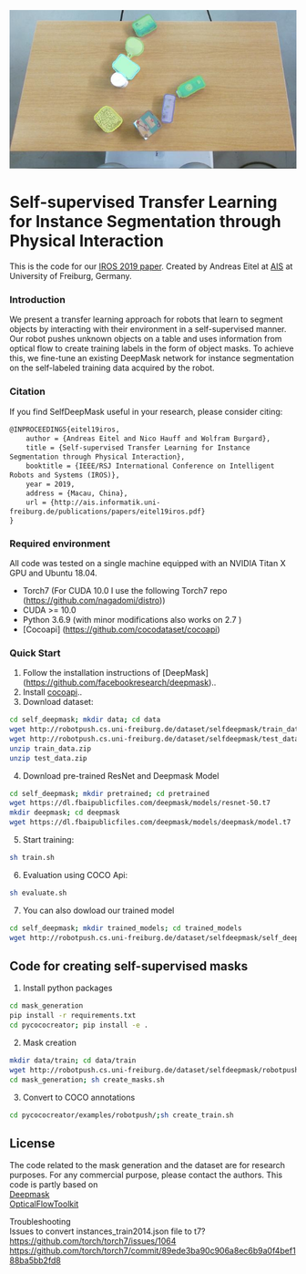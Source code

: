 ![Segmentation result of our model](self_deepmask/segmentation.png)


# Self-supervised  Transfer  Learning  for  Instance  Segmentation  through Physical  Interaction
This is the code for our [IROS 2019 paper](https://arxiv.org/abs/2005.09484).
Created by Andreas Eitel at [AIS](http://ais.informatik.uni-freiburg.de/) at University of Freiburg, Germany.

### Introduction
We  present  a  transfer  learning  approach  for  robots that learn to segment objects by interacting with their environment  in  a  self-supervised  manner.  Our  robot  pushes  unknown objects  on  a  table  and  uses  information  from  optical  flow  to create  training  labels  in  the  form  of  object  masks.  To  achieve this,  we  fine-tune  an  existing  DeepMask  network  for  instance segmentation on the self-labeled training data acquired by the robot.  


### Citation

If you find SelfDeepMask useful in your research, please consider citing:
```
@INPROCEEDINGS{eitel19iros,
    author = {Andreas Eitel and Nico Hauff and Wolfram Burgard},
    title = {Self-supervised Transfer Learning for Instance Segmentation through Physical Interaction},
    booktitle = {IEEE/RSJ International Conference on Intelligent Robots and Systems (IROS)},
    year = 2019,
    address = {Macau, China},
    url = {http://ais.informatik.uni-freiburg.de/publications/papers/eitel19iros.pdf}
}
```

### Required environment
All code was tested on a single machine equipped with an NVIDIA Titan X GPU and Ubuntu 18.04.
- Torch7 (For CUDA 10.0 I use the following Torch7 repo (https://github.com/nagadomi/distro))
- CUDA >= 10.0
- Python 3.6.9 (with minor modifications also works on 2.7 ) 
- [Cocoapi] (https://github.com/cocodataset/cocoapi)

### Quick Start

1. Follow the installation instructions of [DeepMask] (https://github.com/facebookresearch/deepmask)..
2. Install [cocoapi](https://github.com/cocodataset/cocoapi)..
3. Download dataset:
```bash
cd self_deepmask; mkdir data; cd data
wget http://robotpush.cs.uni-freiburg.de/dataset/selfdeepmask/train_data.zip
wget http://robotpush.cs.uni-freiburg.de/dataset/selfdeepmask/test_data.zip
unzip train_data.zip
unzip test_data.zip
```
4. Download pre-trained ResNet and Deepmask Model
```bash
cd self_deepmask; mkdir pretrained; cd pretrained
wget https://dl.fbaipublicfiles.com/deepmask/models/resnet-50.t7
mkdir deepmask; cd deepmask
wget https://dl.fbaipublicfiles.com/deepmask/models/deepmask/model.t7
```

5. Start training:
```bash
sh train.sh
```

6. Evaluation using COCO Api:
```bash
sh evaluate.sh
```
7. You can also dowload our trained model
```bash
cd self_deepmask; mkdir trained_models; cd trained_models
wget http://robotpush.cs.uni-freiburg.de/dataset/selfdeepmask/self_deepmask_model.zip; unzip self_deepmask_model.zip
```

## Code for creating self-supervised masks
1. Install python packages
```bash
cd mask_generation
pip install -r requirements.txt
cd pycococreator; pip install -e .
```
2. Mask creation
```bash
mkdir data/train; cd data/train
wget http://robotpush.cs.uni-freiburg.de/dataset/selfdeepmask/robotpush2316.zip; unzip robotpush2316.zip
cd mask_generation; sh create_masks.sh
```
3. Convert to COCO annotations
```bash
cd pycococreator/examples/robotpush/;sh create_train.sh
```
## License
The code related to the mask generation and the dataset are for research purposes. For any commercial purpose, please contact the authors.
This code is partly based on <br/>
[Deepmask](https://github.com/facebookresearch/deepmask) <br/> 
[OpticalFlowToolkit](https://github.com/liruoteng/OpticalFlowToolkit)


Troubleshooting<br/>
Issues to convert instances_train2014.json file to t7?
https://github.com/torch/torch7/issues/1064
https://github.com/torch/torch7/commit/89ede3ba90c906a8ec6b9a0f4bef188ba5bb2fd8
